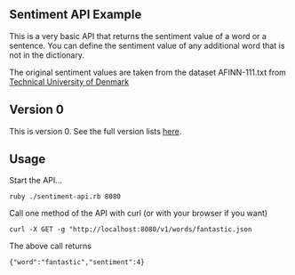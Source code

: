 ## Sentiment API Example

This is a very basic API that returns the sentiment value of a word or a sentence. You can define the sentiment value of any additional word that is not in the dictionary.

The original sentiment values are taken from the dataset AFINN-111.txt from [Technical University of Denmark](http://www2.imm.dtu.dk/pubdb/views/publication_details.php?id=6010) 

## Version 0 

This is version 0. See the full version lists [here](https://github.com/3scale/sentiment-api-example/blob/master/README.md).

## Usage

Start the API...

	ruby ./sentiment-api.rb 8080

Call one method of the API with curl (or with your browser if you want)

	curl -X GET -g "http://localhost:8080/v1/words/fantastic.json

The above call returns 

	{"word":"fantastic","sentiment":4}







